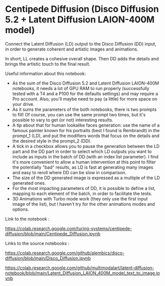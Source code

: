 # Centipede Diffusion (Disco Diffusion 5.2 + Latent Diffusion LAION-400M model)

Connect the Latent Diffusion (LD) output to the Disco Diffusion (DD) input, in order to generate coherent and artistic images and animations.

In short, LL creates a cohesive overall shape. Then DD adds the details and brings the artistic touch to the final result.

Useful information about this notebook:
- As the sum of the Disco Diffusion 5.2 and Latent Diffusion LAION-400M notebooks, it needs a lot of GPU RAM to run properly (successfully tested with a T4 and a P100 for the defaults settings) and may require a Pro account. Also, you'll maybe need to pay (a little) for more space on your drive.
- As it sums the parameters of the both notebooks, there is two prompts to fill! Of course, you can use the same prompt two times, but it's possible to vary to get (or not) interesting results.
- A tip about that for human lookalike faces generation: use the name of a famous painter known for his portraits (best I found is Rembrandt) in the prompt_1 (LD), and put the modifiers words that focus on the details and the desired style in the prompt_2 (DD).
- A tick in a checkbox allows you to pause the generation between the LD part and the DD part in order to select which LD outputs you want to include as inputs in the batch of DD (with an index list parameter). I find it's more convenient to allow a human intervention at this point to filter the potentially "bad" results, as LD is fast at generating many images and easy to reroll where DD can be slow in comparison.
- The size of the DD generated image is expressed as a multiple of the LD generated ones.
- For the most impacting parameters of DD, it is possible to define a list, mapping to each element of the batch, in order to facilitate the tests.
- 3D Animations with Turbo mode work (they only use the first input image of the list), but I haven't try for the other animations modes and options.

Link to the notebook :

https://colab.research.google.com/turing-systems/centipede-diffusion/blob/main/Centipede_Diffusion.ipynb

Links to the source notebooks :

https://colab.research.google.com/github/alembics/disco-diffusion/blob/main/Disco_Diffusion.ipynb

https://colab.research.google.com/github/multimodalart/latent-diffusion-notebook/blob/main/Latent_Diffusion_LAION_400M_model_text_to_image.ipynb
